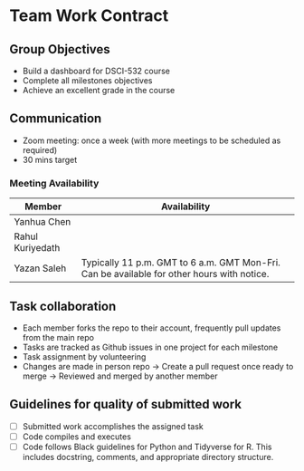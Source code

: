 # Team Work Contract

## Group Objectives

- Build a dashboard for DSCI-532 course
- Complete all milestones objectives
- Achieve an excellent grade in the course

## Communication

- Zoom meeting: once a week (with more meetings to be scheduled as required)
- 30 mins target

### Meeting Availability

| Member           | Availability                                                                               |
| ---------------- | ------------------------------------------------------------------------------------------ |
| Yanhua Chen      |                                                                                            |
| Rahul Kuriyedath |                                                                                            |
| Yazan Saleh      | Typically 11 p.m. GMT to 6 a.m. GMT Mon-Fri. Can be available for other hours with notice. |

## Task collaboration

- Each member forks the repo to their account, frequently pull updates from the main repo
- Tasks are tracked as Github issues in one project for each milestone
- Task assignment by volunteering
- Changes are made in person repo -> Create a pull request once ready to merge -> Reviewed and merged by another member

## Guidelines for quality of submitted work

- [ ] Submitted work accomplishes the assigned task
- [ ] Code compiles and executes
- [ ] Code follows Black guidelines for Python and Tidyverse for R. This includes docstring, comments, and appropriate directory structure.

